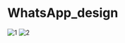 # WhatsApp_design
![1](https://github.com/Maysam8/WhatsApp_design/assets/129233348/8f44cd99-48fb-47fd-905c-28aea5d1a5ab)
![2](https://github.com/Maysam8/WhatsApp_design/assets/129233348/2297f177-5c5d-45e8-9291-c7e955726aee)
